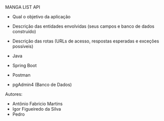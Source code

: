 MANGA LIST API

- Qual o objetivo da aplicação

- Descrição das entidades envolvidas (seus campos e banco de dados construído)

- Descrição das rotas (URLs de acesso, respostas esperadas e exceções possíveis)


- Java
- Spring Boot
- Postman 
- pgAdmin4 (Banco de Dados)



Autores:

- Antônio Fabricio Martins
- Igor Figueiredo da Silva
- Pedro
